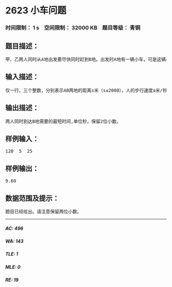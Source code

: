 # 2623 小车问题   
### 时间限制： 1 s&nbsp;&nbsp;&nbsp;&nbsp;空间限制： 32000 KB&nbsp;&nbsp;&nbsp;&nbsp;题目等级： 青铜  
## 题目描述：  

<pre>
甲、乙两人同时从A地出发要尽快同时赶到B地。出发时A地有一辆小车，可是这辆小车除了驾驶员外只能带一人。已知甲、乙两人的步行速度一样，且小于车的速度。问：怎样利用小车才能使两人尽快同时到达。
</pre>
  
  
## 输入描述：  

<pre>
仅一行，三个整数，分别表示AB两地的距离s米（s≤2000），人的步行速度a米/秒，车的速度b米/秒，2000>b>a。
</pre>
  
  
## 输出描述：  

<pre>
两人同时到达B地需要的最短时间,单位秒，保留2位小数。
</pre>
  
  
## 样例输入：  

<pre>
120  5  25
</pre>
  
  
## 样例输出：  

<pre>
9.60
</pre>
  
  
## 数据范围及提示：  

<pre>
题目已经给出。请注意保留两位小数。
</pre>
  
  
***  

##### AC: 496  
##### WA: 143  
##### TLE: 1  
##### MLE: 0  
##### RE: 19  
